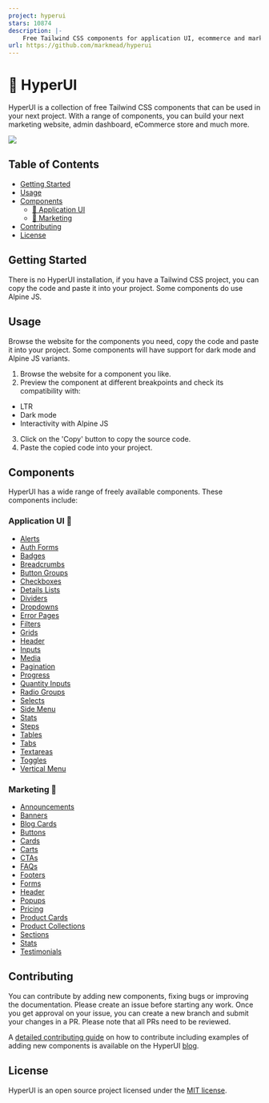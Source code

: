 ```yaml
---
project: hyperui
stars: 10874
description: |-
    Free Tailwind CSS components for application UI, ecommerce and marketing with support for dark mode, RTL and Alpine JS 🚀
url: https://github.com/markmead/hyperui
---
```


# 🚀 HyperUI

HyperUI is a collection of free Tailwind CSS components that can be used in your next project. With a range of components, you can build your next marketing website, admin dashboard, eCommerce store and much more.

![](https://hyperui.dev/og.jpg)

## Table of Contents

- [Getting Started](#getting-started)
- [Usage](#usage)
- [Components](#components)
  - [🤖 Application UI](#application-ui-)
  - [📣 Marketing](#marketing-)
- [Contributing](#contributing)
- [License](#license)

## Getting Started

There is no HyperUI installation, if you have a Tailwind CSS project, you can copy the code and paste it into your project. Some components do use Alpine JS.

## Usage

Browse the website for the components you need, copy the code and paste it into your project. Some components will have support for dark mode and Alpine JS variants.

1. Browse the website for a component you like.
2. Preview the component at different breakpoints and check its compatibility with:

- LTR
- Dark mode
- Interactivity with Alpine JS

3. Click on the 'Copy' button to copy the source code.
4. Paste the copied code into your project.

## Components

HyperUI has a wide range of freely available components. These components include:

### Application UI 🤖

- [Alerts](https://www.hyperui.dev/components/application-ui/alerts)
- [Auth Forms](https://www.hyperui.dev/components/application-ui/login-forms)
- [Badges](https://www.hyperui.dev/components/application-ui/badges)
- [Breadcrumbs](https://www.hyperui.dev/components/application-ui/breadcrumbs)
- [Button Groups](https://www.hyperui.dev/components/application-ui/button-groups)
- [Checkboxes](https://www.hyperui.dev/components/application-ui/checkboxes)
- [Details Lists](https://www.hyperui.dev/components/application-ui/details-list)
- [Dividers](https://www.hyperui.dev/components/application-ui/dividers)
- [Dropdowns](https://www.hyperui.dev/components/application-ui/dropdown)
- [Error Pages](https://www.hyperui.dev/components/application-ui/error-pages)
- [Filters](https://www.hyperui.dev/components/application-ui/filters)
- [Grids](https://www.hyperui.dev/components/application-ui/grids)
- [Header](https://www.hyperui.dev/components/application-ui/headers)
- [Inputs](https://www.hyperui.dev/components/application-ui/inputs)
- [Media](https://www.hyperui.dev/components/application-ui/media)
- [Pagination](https://www.hyperui.dev/components/application-ui/pagination)
- [Progress](https://www.hyperui.dev/components/application-ui/progress)
- [Quantity Inputs](https://www.hyperui.dev/components/application-ui/quantity-inputs)
- [Radio Groups](https://www.hyperui.dev/components/application-ui/radio-groups)
- [Selects](https://www.hyperui.dev/components/application-ui/selects)
- [Side Menu](https://www.hyperui.dev/components/application-ui/side-menu)
- [Stats](https://www.hyperui.dev/components/application-ui/stats)
- [Steps](https://www.hyperui.dev/components/application-ui/steps)
- [Tables](https://www.hyperui.dev/components/application-ui/tables)
- [Tabs](https://www.hyperui.dev/components/application-ui/tabs)
- [Textareas](https://www.hyperui.dev/components/application-ui/textareas)
- [Toggles](https://www.hyperui.dev/components/application-ui/toggles)
- [Vertical Menu](https://www.hyperui.dev/components/application-ui/vertical-menu)

### Marketing 📣

- [Announcements](https://www.hyperui.dev/components/marketing/announcements)
- [Banners](https://www.hyperui.dev/components/marketing/banners)
- [Blog Cards](https://www.hyperui.dev/components/marketing/blog-cards)
- [Buttons](https://www.hyperui.dev/components/marketing/buttons)
- [Cards](https://www.hyperui.dev/components/marketing/cards)
- [Carts](https://www.hyperui.dev/components/marketing/carts)
- [CTAs](https://www.hyperui.dev/components/marketing/ctas)
- [FAQs](https://www.hyperui.dev/components/marketing/faqs)
- [Footers](https://www.hyperui.dev/components/marketing/footers)
- [Forms](https://www.hyperui.dev/components/marketing/forms)
- [Header](https://www.hyperui.dev/components/marketing/headers)
- [Popups](https://www.hyperui.dev/components/marketing/popups)
- [Pricing](https://www.hyperui.dev/components/marketing/pricings)
- [Product Cards](https://www.hyperui.dev/components/marketing/product-cards)
- [Product Collections](https://www.hyperui.dev/components/marketing/product-collections)
- [Sections](https://www.hyperui.dev/components/marketing/sections)
- [Stats](https://www.hyperui.dev/components/marketing/stats)
- [Testimonials](https://www.hyperui.dev/components/marketing/testimonials)

## Contributing

You can contribute by adding new components, fixing bugs or improving the documentation. Please create an issue before starting any work. Once you get approval on your issue, you can create a new branch and submit your changes in a PR. Please note that all PRs need to be reviewed.

A [detailed contributing guide](https://www.hyperui.dev/blog/how-to-contribute) on how to contribute including examples of adding new components is available on the HyperUI [blog](https://www.hyperui.dev/blog).

## License

HyperUI is an open source project licensed under the [MIT license](https://github.com/markmead/hyperui/blob/main/LICENSE).

